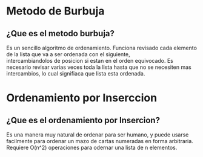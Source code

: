 # Metodo de Burbuja
## ¿Que es el metodo burbuja?
Es un sencillo algoritmo de ordenamiento. Funciona revisado cada elemento de la lista que va a ser ordenada con el siguiente,  
intercambiandolos de posicion si estan en el orden equivocado. Es necesario revisar varias veces toda la lista hasta que no se necesiten mas 
intercambios, lo cual signifiaca que lista esta ordenada.

# Ordenamiento por Inserccion
## ¿Que es el ordenamiento por Insercion?
Es una manera muy natural de ordenar para ser humano, y puede usarse facilmente para ordenar un mazo de cartas numeradas en forma arbitraria. Requiere
O(n^2) operaciones para odernar una lista de n elementos.


